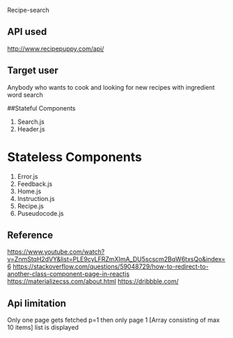 Recipe-search

## API used
http://www.recipepuppy.com/api/

## Target user 
Anybody who wants to cook and looking for new recipes with ingredient word search

##Stateful Components
1. Search.js
2. Header.js

# Stateless Components
1. Error.js
2. Feedback.js
3. Home.js
4. Instruction.js
5. Recipe.js
6. Puseudocode.js

## Reference
https://www.youtube.com/watch?v=ZnmStqH2dVY&list=PLE9cyLFRZmXImA_DU5scscm2BqW6txsQo&index=6
https://stackoverflow.com/questions/59048729/how-to-redirect-to-another-class-component-page-in-reactjs
https://materializecss.com/about.html
https://dribbble.com/

## Api limitation
Only one page gets fetched
p=1 then only page 1 [Array consisting of max 10 items] list is displayed
 